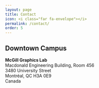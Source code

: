 ```yaml
---
layout: page
title: Contact
icon: <i class="far fa-envelope"></i>
permalink: /contact/
order: 5
---
```


## Downtown Campus
__McGill Graphics Lab__<br>
Macdonald Engineering Building, Room 456 <br>
3480 University Street<br>
Montréal, QC H3A 0E9<br>
Canada